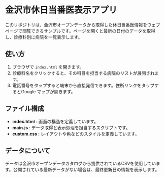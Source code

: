 # 金沢市休日当番医表示アプリ

このリポジトリは、金沢市オープンデータから取得した休日当番医情報をウェブページで閲覧できるサンプルです。ページを開くと最新の日付のデータを取得し、診療科別に病院を一覧表示します。

## 使い方
1. ブラウザで `index.html` を開きます。
2. 診療科名をクリックすると、その科目を担当する病院のリストが展開されます。
3. 電話番号をタップすると端末から直接発信できます。住所リンクをタップするとGoogle マップが開きます。

## ファイル構成
- **index.html** : 画面の構造を定義しています。
- **main.js** : データ取得と表示処理を担当するスクリプトです。
- **custom.css** : レイアウトや色などのスタイルを定義しています。

## データについて
データは金沢市オープンデータカタログから提供されているCSVを使用しています。公開されている最新データがない場合は、最終更新日の情報を表示します。
